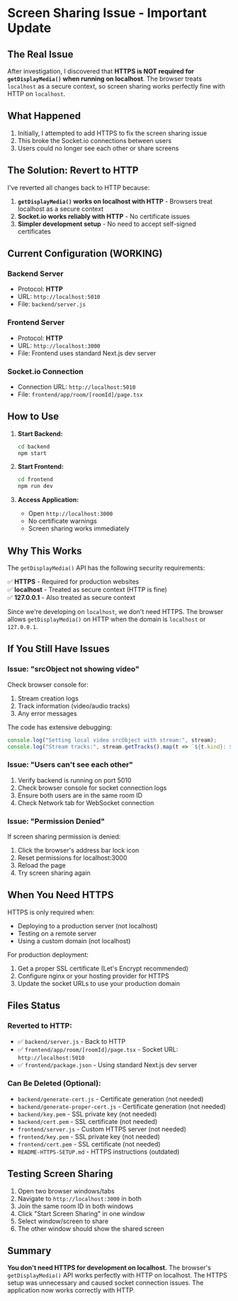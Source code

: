 # Screen Sharing Issue - Important Update

## The Real Issue

After investigation, I discovered that **HTTPS is NOT required for `getDisplayMedia()` when running on localhost**. The browser treats `localhost` as a secure context, so screen sharing works perfectly fine with HTTP on `localhost`.

## What Happened

1. Initially, I attempted to add HTTPS to fix the screen sharing issue
2. This broke the Socket.io connections between users
3. Users could no longer see each other or share screens

## The Solution: Revert to HTTP

I've reverted all changes back to HTTP because:

1. **`getDisplayMedia()` works on localhost with HTTP** - Browsers treat localhost as a secure context
2. **Socket.io works reliably with HTTP** - No certificate issues
3. **Simpler development setup** - No need to accept self-signed certificates

## Current Configuration (WORKING)

### Backend Server
- Protocol: **HTTP**
- URL: `http://localhost:5010`
- File: `backend/server.js`

### Frontend Server  
- Protocol: **HTTP**
- URL: `http://localhost:3000`
- File: Frontend uses standard Next.js dev server

### Socket.io Connection
- Connection URL: `http://localhost:5010`
- File: `frontend/app/room/[roomId]/page.tsx`

## How to Use

1. **Start Backend:**
   ```bash
   cd backend
   npm start
   ```

2. **Start Frontend:**
   ```bash
   cd frontend
   npm run dev
   ```

3. **Access Application:**
   - Open `http://localhost:3000`
   - No certificate warnings
   - Screen sharing works immediately

## Why This Works

The `getDisplayMedia()` API has the following security requirements:

✅ **HTTPS** - Required for production websites  
✅ **localhost** - Treated as secure context (HTTP is fine)  
✅ **127.0.0.1** - Also treated as secure context

Since we're developing on `localhost`, we don't need HTTPS. The browser allows `getDisplayMedia()` on HTTP when the domain is `localhost` or `127.0.0.1`.

## If You Still Have Issues

### Issue: "srcObject not showing video"

Check browser console for:
1. Stream creation logs
2. Track information (video/audio tracks)
3. Any error messages

The code has extensive debugging:
```javascript
console.log("Setting local video srcObject with stream:", stream);
console.log("Stream tracks:", stream.getTracks().map(t => `${t.kind}: ${t.enabled}, readyState: ${t.readyState}`));
```

### Issue: "Users can't see each other"

1. Verify backend is running on port 5010
2. Check browser console for socket connection logs
3. Ensure both users are in the same room ID
4. Check Network tab for WebSocket connection

### Issue: "Permission Denied"

If screen sharing permission is denied:
1. Click the browser's address bar lock icon
2. Reset permissions for localhost:3000
3. Reload the page
4. Try screen sharing again

## When You Need HTTPS

HTTPS is only required when:
- Deploying to a production server (not localhost)
- Testing on a remote server
- Using a custom domain (not localhost)

For production deployment:
1. Get a proper SSL certificate (Let's Encrypt recommended)
2. Configure nginx or your hosting provider for HTTPS
3. Update the socket URLs to use your production domain

## Files Status

### Reverted to HTTP:
- ✅ `backend/server.js` - Back to HTTP
- ✅ `frontend/app/room/[roomId]/page.tsx` - Socket URL: `http://localhost:5010`
- ✅ `frontend/package.json` - Using standard Next.js dev server

### Can Be Deleted (Optional):
- `backend/generate-cert.js` - Certificate generation (not needed)
- `backend/generate-proper-cert.js` - Certificate generation (not needed)
- `backend/key.pem` - SSL private key (not needed)
- `backend/cert.pem` - SSL certificate (not needed)
- `frontend/server.js` - Custom HTTPS server (not needed)
- `frontend/key.pem` - SSL private key (not needed)
- `frontend/cert.pem` - SSL certificate (not needed)
- `README-HTTPS-SETUP.md` - HTTPS instructions (outdated)

## Testing Screen Sharing

1. Open two browser windows/tabs
2. Navigate to `http://localhost:3000` in both
3. Join the same room ID in both windows
4. Click "Start Screen Sharing" in one window
5. Select window/screen to share
6. The other window should show the shared screen

## Summary

**You don't need HTTPS for development on localhost.** The browser's `getDisplayMedia()` API works perfectly with HTTP on localhost. The HTTPS setup was unnecessary and caused socket connection issues. The application now works correctly with HTTP.